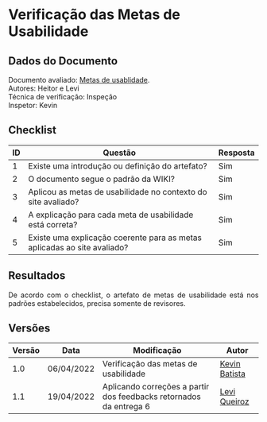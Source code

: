 # Verificação das Metas de Usabilidade

## Dados do Documento
Documento avaliado: [Metas de usablidade](../analise_requisitos/metasUsabilidade.md). <br>
Autores: Heitor e Levi<br>
Técnica de verificação: Inspeção<br>
Inspetor: Kevin<br>

## Checklist
|ID|Questão|Resposta|
|--|--|--|
|1|Existe uma introdução ou definição do artefato?|Sim|
|2|O documento segue o padrão da WIKI?|Sim|
|3|Aplicou as metas de usabilidade no contexto do site avaliado?|Sim|
|4|A explicação para cada meta de usabilidade está correta?|Sim|
|5|Existe uma explicação coerente para as metas aplicadas ao site avaliado?|Sim|

## Resultados
<div style="text-align: justify">
De acordo com o checklist, o artefato de metas de usabilidade está nos padrões estabelecidos, precisa somente de revisores.
</div>

## Versões
| Versão | Data | Modificação | Autor |
|--|--|--|--|
| 1.0 | 06/04/2022 | Verificação das metas de usabilidade|[Kevin Batista](https://github.com/k3vin-batista) |
|1.1|19/04/2022| Aplicando correções a partir dos feedbacks retornados da entrega 6 | [Levi Queiroz](https://github.com/LeviQ27)||
